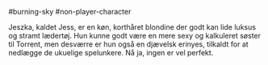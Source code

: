 #burning-sky #non-player-character

Jeszka, kaldet Jess, er en køn, korthåret blondine der godt kan lide luksus og stramt lædertøj. Hun kunne godt være en mere sexy og kalkuleret søster til Torrent, men desværre er hun også en djævelsk erinyes, tilkaldt for at nedlægge de ukuelige spelunkere. Nå ja, ingen er vel perfekt.

